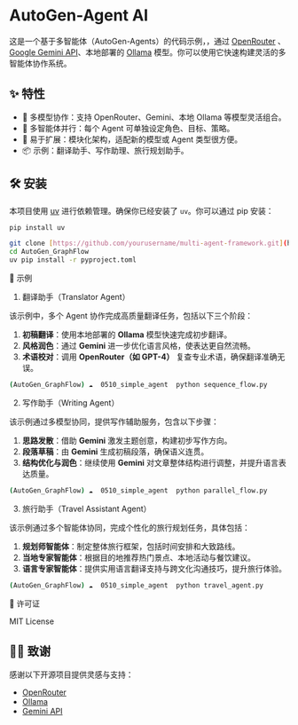 # AutoGen-Agent AI 

这是一个基于多智能体（AutoGen-Agents）的代码示例，，通过 [OpenRouter](https://openrouter.ai/) 、[Google Gemini API](https://aistudio.google.com/)、本地部署的 [Ollama](https://ollama.com/) 模型。你可以使用它快速构建灵活的多智能体协作系统。

## ✨ 特性

- 🤖 多模型协作：支持 OpenRouter、Gemini、本地 Ollama 等模型灵活组合。
- 🔁 多智能体并行：每个 Agent 可单独设定角色、目标、策略。
- 🧱 易于扩展：模块化架构，适配新的模型或 Agent 类型很方便。
- 📦 示例：翻译助手、写作助理、旅行规划助手。

## 🛠 安装

本项目使用 [uv](https://pypi.org/project/uv/) 进行依赖管理。确保你已经安装了 `uv`。你可以通过 pip 安装：

```bash
pip install uv

git clone [https://github.com/yourusername/multi-agent-framework.git](https://github.com/zhaomo08/AutoGen_GraphFlow.git)
cd AutoGen_GraphFlow
uv pip install -r pyproject.toml
```
🚀 示例

1. 翻译助手（Translator Agent）

该示例中，多个 Agent 协作完成高质量翻译任务，包括以下三个阶段：

1. **初稿翻译**：使用本地部署的 **Ollama** 模型快速完成初步翻译。
2. **风格润色**：通过 **Gemini** 进一步优化语言风格，使表达更自然流畅。
3. **术语校对**：调用 **OpenRouter（如 GPT-4）** 复查专业术语，确保翻译准确无误。

```bash
(AutoGen_GraphFlow) ☁  0510_simple_agent  python sequence_flow.py
```
2. 写作助手（Writing Agent）

该示例通过多模型协同，提供写作辅助服务，包含以下步骤：

1. **思路发散**：借助 **Gemini** 激发主题创意，构建初步写作方向。
2. **段落草稿**：由 **Gemini** 生成初稿段落，确保语义连贯。
3. **结构优化与润色**：继续使用 **Gemini** 对文章整体结构进行调整，并提升语言表达质量。
```bash
(AutoGen_GraphFlow) ☁  0510_simple_agent  python parallel_flow.py
```
3. 旅行助手（Travel Assistant Agent）


该示例通过多个智能体协同，完成个性化的旅行规划任务，具体包括：

1. **规划师智能体**：制定整体旅行框架，包括时间安排和大致路线。
2. **当地专家智能体**：根据目的地推荐热门景点、本地活动与餐饮建议。
3. **语言专家智能体**：提供实用语言翻译支持与跨文化沟通技巧，提升旅行体验。

```bash
(AutoGen_GraphFlow) ☁  0510_simple_agent  python travel_agent.py
```


📜 许可证

MIT License

## 🙋‍♂️ 致谢

感谢以下开源项目提供灵感与支持：

- [OpenRouter](https://openrouter.ai/)
- [Ollama](https://ollama.com/)
- [Gemini API](https://aistudio.google.com/)